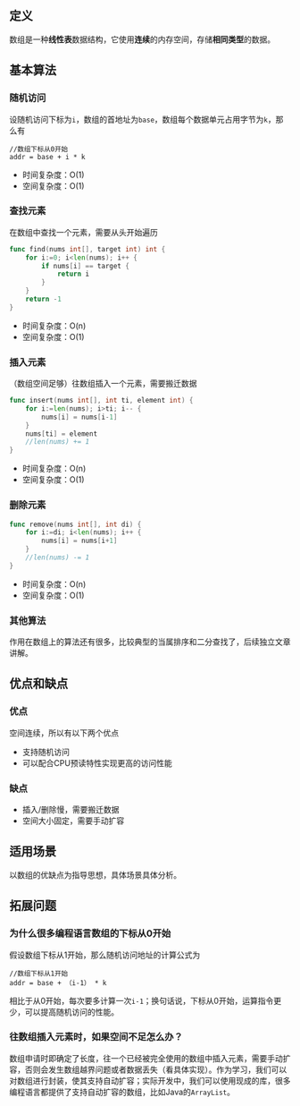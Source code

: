 ## 定义
数组是一种**线性表**数据结构，它使用**连续**的内存空间，存储**相同类型**的数据。

## 基本算法
### 随机访问
设随机访问下标为`i`，数组的首地址为`base`，数组每个数据单元占用字节为`k`，那么有
```
//数组下标从0开始
addr = base + i * k
```
- 时间复杂度：O(1)
- 空间复杂度：O(1)

### 查找元素
在数组中查找一个元素，需要从头开始遍历
```go
func find(nums int[], target int) int {
    for i:=0; i<len(nums); i++ {
        if nums[i] == target {
            return i
        }
    }
    return -1
}
```
- 时间复杂度：O(n)
- 空间复杂度：O(1)

### 插入元素
（数组空间足够）往数组插入一个元素，需要搬迁数据
```go
func insert(nums int[], int ti, element int) {
    for i:=len(nums); i>ti; i-- {
        nums[i] = nums[i-1]
    }
    nums[ti] = element
    //len(nums) += 1
}
```
- 时间复杂度：O(n)
- 空间复杂度：O(1)

### 删除元素
```go
func remove(nums int[], int di) {
    for i:=di; i<len(nums); i++ {
        nums[i] = nums[i+1]
    }
    //len(nums) -= 1
}
```
- 时间复杂度：O(n)
- 空间复杂度：O(1)

### 其他算法
作用在数组上的算法还有很多，比较典型的当属排序和二分查找了，后续独立文章讲解。

## 优点和缺点
### 优点
空间连续，所以有以下两个优点
- 支持随机访问
- 可以配合CPU预读特性实现更高的访问性能

### 缺点
- 插入/删除慢，需要搬迁数据
- 空间大小固定，需要手动扩容

## 适用场景
以数组的优缺点为指导思想，具体场景具体分析。
## 拓展问题
### 为什么很多编程语言数组的下标从0开始
假设数组下标从1开始，那么随机访问地址的计算公式为
```
//数组下标从1开始
addr = base + （i-1） * k
```
相比于从0开始，每次要多计算一次`i-1`；换句话说，下标从0开始，运算指令更少，可以提高随机访问的性能。

### 往数组插入元素时，如果空间不足怎么办？
数组申请时即确定了长度，往一个已经被完全使用的数组中插入元素，需要手动扩容，否则会发生数组越界问题或者数据丢失（看具体实现）。作为学习，我们可以对数组进行封装，使其支持自动扩容；实际开发中，我们可以使用现成的库，很多编程语言都提供了支持自动扩容的数组，比如Java的`ArrayList`。